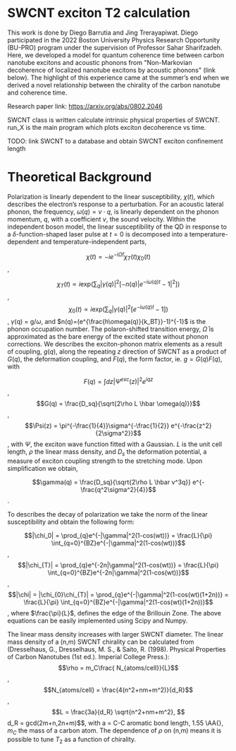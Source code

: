 # SWCNT exciton T2 calculation

This work is done by Diego Barrutia and Jing Trerayapiwat. Diego participated in the 2022 Boston University Physics Research Opportunity (BU-PRO) program under the supervision of Professor Sahar Sharifzadeh. Here, we developed a model for quantum coherence time between carbon nanotube excitons and acoustic phonons from "Non-Markovian decoherence of localized nanotube excitons by acoustic phonons" (link below). The highlight of this experience came at the summer’s end when we derived a novel relationship between the chirality of the carbon nanotube and coherence time. 

Research paper link: https://arxiv.org/abs/0802.2046

SWCNT class is written calculate intrinsic physical properties of SWCNT. run_X is the main program which plots exciton decoherence vs time.

TODO: link SWCNT to a database and obtain SWCNT exciton confinement length

# Theoretical Background

Polarization is linearly dependent to the linear susceptibility, $\chi(t)$, which describes the electron’s response to a perturbation. For an acoustic lateral phonon, the frequency, $\omega (q) = v \cdot q$, is linearly dependent on the phonon momentum, $q$, with a coefficient $v$, the sound velocity. Within the independent boson model, the linear susceptibility of the QD in response to a $\delta$-function-shaped laser pulse at $t = 0$ is decomposed into a temperature-dependent and temperature-independent parts,

$$\chi(t)  = -ie^{-i\bar{\Omega}t}\chi_{T}(t)\chi_{0}(t)$$,     

$$\chi_{T}(t)  \propto i\mathrm{exp}(\sum_{q}|\gamma(q)|^{2}[-n(q)|e^{-i\omega(q)t}-1|^{2}])$$,    
$$\chi_{0}(t)  \propto i\mathrm{exp}(\sum_{q}|\gamma(q)|^{2}[e^{-i\omega(q)t}-1])$$,
$\gamma$(q) = g/$\omega$, and $n(q)=(e^{\frac{h\omega(q)}{k_BT}}-1)^{-1}$ is the phonon occupation number. The polaron-shifted transition energy, $\bar{\Omega}$ is approximated as the bare energy of the excited state without phonon corrections. We describes the exciton-phonon matrix elements as a result of coupling, $g(q)$, along the repeating $z$ direction of SWCNT as a product of $G(q)$, the deformation coupling, and $F(q)$, the form factor, ie.  $g=G(q)F(q)$, with

$$F(q) = \int dz|\Psi^{exc}(z)|^2e^{iqz}$$,
$$G(q) = \frac{D_sq}{\sqrt{2\rho L \hbar \omega(q)}}$$,
$$\Psi(z) = \pi^{-\frac{1}{4}}\sigma^{-\frac{1}{2}} e^{-\frac{z^2}{2\sigma^2}}$$,
with $\Psi$, the exciton wave function fitted with a Gaussian. $L$ is the unit cell length, $\rho$ the linear mass density, and $D_s$ the deformation potential, a measure of exciton coupling strength to the stretching mode. Upon simplification we obtain,

$$\gamma(q) =  \frac{D_sq}{\sqrt{2\rho L \hbar v^3q}} e^{-\frac{q^2\sigma^2}{4}}$$.

To describes the decay of polarization we take the norm of the linear susceptibility and obtain the following form:

$$|\chi_0| = \prod_{q}e^{-|\gamma|^2(1-cos(wt))} = \frac{L}{\pi} \int_{q=0}^{BZ}e^{-|\gamma|^2(1-cos(wt))}$$,
$$|\chi_{T}| = \prod_{q}e^{-2n|\gamma|^2(1-cos(wt))} = \frac{L}{\pi} \int_{q=0}^{BZ}e^{-2n|\gamma|^2(1-cos(wt))}$$,
$$|\chi| = |\chi_{0}\chi_{T}| = \prod_{q}e^{-|\gamma|^2(1-cos(wt)(1+2n))} = \frac{L}{\pi} \int_{q=0}^{BZ}e^{-|\gamma|^2(1-cos(wt)(1+2n))}$$,
where $\frac{\pi}{L}$, defines the edge of the Brillouin Zone.  The above equations can be easily implemented using Scipy and Numpy.

The linear mass density increases with larger SWCNT diameter. The linear mass density of a (n,m) SWCNT chirality can be calculated from (Dresselhaus, G., Dresselhaus, M. S., & Saito, R. (1998). Physical Properties of Carbon Nanotubes (1st ed.). Imperial College Press.):
$$\rho = m_C\frac{ N_{atoms/cell}}{L}$$,
$$N_{atoms/cell} = \frac{4(n^2+nm+m^2)}{d_R}$$,
$$L = \frac{3a}{d_R} \sqrt{n^2+nm+m^2},
$$d_R = gcd(2m+n,2n+m)$$,
with a = C-C aromatic bond length, 1.55 \AA{}, $m_C$ the mass of a carbon atom. The dependence of $\rho$ on (n,m) means it is possible to tune $T_2$ as a function of chirality.




